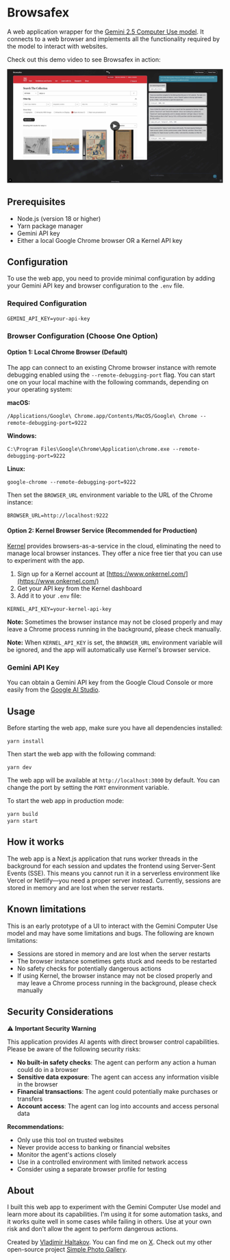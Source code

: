 # Browsafex

A web application wrapper for the [Gemini 2.5 Computer Use model](https://blog.google/technology/google-deepmind/gemini-computer-use-model/). It connects to a web browser and implements all the functionality required by the model to interact with websites.

Check out this demo video to see Browsafex in action:

<div align="center">

[![Browsafex Demo Video](./public/browsafex-demo-screenshot.jpg)](https://youtu.be/2qL5L4xzgWo)

</div>

## Prerequisites

- Node.js (version 18 or higher)
- Yarn package manager
- Gemini API key
- Either a local Google Chrome browser OR a Kernel API key

## Configuration

To use the web app, you need to provide minimal configuration by adding your Gemini API key and browser configuration to the `.env` file.

### Required Configuration

```
GEMINI_API_KEY=your-api-key
```

### Browser Configuration (Choose One Option)

#### Option 1: Local Chrome Browser (Default)

The app can connect to an existing Chrome browser instance with remote debugging enabled using the `--remote-debugging-port` flag. You can start one on your local machine with the following commands, depending on your operating system:

**macOS:**

```
/Applications/Google\ Chrome.app/Contents/MacOS/Google\ Chrome --remote-debugging-port=9222
```

**Windows:**

```
C:\Program Files\Google\Chrome\Application\chrome.exe --remote-debugging-port=9222
```

**Linux:**

```
google-chrome --remote-debugging-port=9222
```

Then set the `BROWSER_URL` environment variable to the URL of the Chrome instance:

```
BROWSER_URL=http://localhost:9222
```

#### Option 2: Kernel Browser Service (Recommended for Production)

[Kernel](https://www.onkernel.com/) provides browsers-as-a-service in the cloud, eliminating the need to manage local browser instances. They offer a nice free tier that you can use to experiment with the app.

1. Sign up for a Kernel account at [https://www.onkernel.com/](https://www.onkernel.com/)
2. Get your API key from the Kernel dashboard
3. Add it to your `.env` file:

```
KERNEL_API_KEY=your-kernel-api-key
```

**Note:** Sometimes the browser instance may not be closed properly and may leave a Chrome process running in the background, please check manually.

**Note:** When `KERNEL_API_KEY` is set, the `BROWSER_URL` environment variable will be ignored, and the app will automatically use Kernel's browser service.

### Gemini API Key

You can obtain a Gemini API key from the Google Cloud Console or more easily from the [Google AI Studio](https://aistudio.google.com/app/api-keys).

## Usage

Before starting the web app, make sure you have all dependencies installed:

```
yarn install
```

Then start the web app with the following command:

```
yarn dev
```

The web app will be available at `http://localhost:3000` by default. You can change the port by setting the `PORT` environment variable.

To start the web app in production mode:

```
yarn build
yarn start
```

## How it works

The web app is a Next.js application that runs worker threads in the background for each session and updates the frontend using Server-Sent Events (SSE). This means you cannot run it in a serverless environment like Vercel or Netlify—you need a proper server instead. Currently, sessions are stored in memory and are lost when the server restarts.

## Known limitations

This is an early prototype of a UI to interact with the Gemini Computer Use model and may have some limitations and bugs. The following are known limitations:

- Sessions are stored in memory and are lost when the server restarts
- The browser instance sometimes gets stuck and needs to be restarted
- No safety checks for potentially dangerous actions
- If using Kernel, the browser instance may not be closed properly and may leave a Chrome process running in the background, please check manually

## Security Considerations

⚠️ **Important Security Warning**

This application provides AI agents with direct browser control capabilities. Please be aware of the following security risks:

- **No built-in safety checks**: The agent can perform any action a human could do in a browser
- **Sensitive data exposure**: The agent can access any information visible in the browser
- **Financial transactions**: The agent could potentially make purchases or transfers
- **Account access**: The agent can log into accounts and access personal data

**Recommendations:**

- Only use this tool on trusted websites
- Never provide access to banking or financial websites
- Monitor the agent's actions closely
- Use in a controlled environment with limited network access
- Consider using a separate browser profile for testing

## About

I built this web app to experiment with the Gemini Computer Use model and learn more about its capabilities. I'm using it for some automation tasks, and it works quite well in some cases while failing in others. Use at your own risk and don't allow the agent to perform dangerous actions.

Created by [Vladimir Haltakov](https://haltakov.net). You can find me on [X](https://x.com/haltakov). Check out my other open-source project [Simple Photo Gallery](https://simple.photo).
